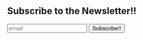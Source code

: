 
## Subscribe to the Newsletter!!

<form id="subscription-form">
    <input type="email" placeholder="email" id="email" name="email" required>
    <input type="button" value="Subscribe!!" onclick="subscribeEmail()">
</form>

<div id="message"></div>

<script>
function subscribeEmail() {
    var emailInput = document.getElementById('email');
    var email = emailInput.value;
    var data = {
        email: email
    };

    fetch('https://hruz50c69c.execute-api.eu-west-3.amazonaws.com/default/addEmail', {
        method: 'POST',
        headers: {
            'Content-Type': 'application/json',
        },
        body: JSON.stringify(data)
    })
    .then(response => {
        if (response.ok) {
            return response.json();
        } else {
            throw new Error('Failed to subscribe');
        }
    })
    .then(data => {
        document.getElementById('message').innerText = 'Email successfully added to the newsletter!!';
        emailInput.value = ''; // Clear the email input box
    })
    .catch((error) => {
        document.getElementById('message').innerText = 'Subscription failed';
    });
}
</script>
